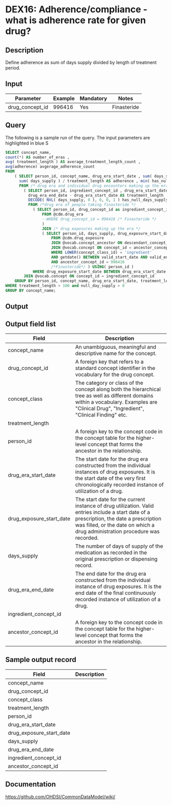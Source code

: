 <!---
Group:drug exposure
Name:DEX16 Adherence/compliance - what is adherence rate for given drug?
Author:Patrick Ryan
CDM Version: 5.0
-->

# DEX16: Adherence/compliance - what is adherence rate for given drug?

## Description
Define adherence as sum of days supply divided by length of treatment period.

## Input

|  Parameter |  Example |  Mandatory |  Notes |
| --- | --- | --- | --- |
| drug_concept_id | 996416 | Yes | Finasteride |

## Query
The following is a sample run of the query. The input parameters are highlighted in  blue  S

```sql
SELECT concept_name,
count(*) AS number_of_eras ,
avg( treatment_length ) AS average_treatment_length_count ,
avg(adherence) avgerage_adherence_count
FROM
    ( SELECT person_id, concept_name, drug_era_start_date , sum( days_supply ), treatment_length ,
      sum( days_supply ) / treatment_length AS adherence , min( has_null_days_supply ) AS null_day_supply
      FROM /* drug era and individual drug encounters making up the era */
        ( SELECT person_id, ingredient_concept_id , drug_era_start_date, drug_era_end_date ,
          drug_era_end_date - drug_era_start_date AS treatment_length , drug_exposure_start_date , days_supply ,
          DECODE( NVL( days_supply, 0 ), 0, 0, 1 ) has_null_days_supply
          FROM /*drug era of people taking finasteride */
            ( SELECT person_id, drug_concept_id as ingredient_concept_id , drug_era_start_date, drug_era_end_date
                FROM @cdm.drug_era
                --WHERE drug_concept_id = 996416 /* Finasteride */
                )
                JOIN /* drug exposures making up the era */
                ( SELECT person_id, days_supply, drug_exposure_start_date
                    FROM @cdm.drug_exposure
                    JOIN @vocab.concept_ancestor ON descendant_concept_id = drug_concept_id
                    JOIN @vocab.concept ON concept_id = ancestor_concept_id
                    WHERE LOWER(concept_class_id) = 'ingredient'
                    AND getdate() BETWEEN valid_start_date AND valid_end_date
                    AND ancestor_concept_id = 996416
                    /*Finasteride*/ ) USING( person_id )
            WHERE drug_exposure_start_date BETWEEN drug_era_start_date AND drug_era_end_date )
        JOIN @vocab.concept ON concept_id = ingredient_concept_id 
    GROUP BY person_id, concept_name, drug_era_start_date, treatment_length )
WHERE treatment_length > 100 and null_day_supply > 0
GROUP BY concept_name;
```

## Output


## Output field list

|  Field |  Description |
| --- | --- |
| concept_name | An unambiguous, meaningful and descriptive name for the concept. |
| drug_concept_id | A foreign key that refers to a standard concept identifier in the vocabulary for the drug concept. |
| concept_class | The category or class of the concept along both the hierarchical tree as well as different domains within a vocabulary. Examples are "Clinical Drug", "Ingredient", "Clinical Finding" etc. |
| treatment_length |   |
| person_id | A foreign key to the concept code in the concept table for the higher-level concept that forms the ancestor in the relationship. |
| drug_era_start_date | The start date for the drug era constructed from the individual instances of drug exposures. It is the start date of the very first chronologically recorded instance of utilization of a drug. |
| drug_exposure_start_date | The start date for the current instance of drug utilization. Valid entries include a start date of a prescription, the date a prescription was filled, or the date on which a drug administration procedure was recorded. |
| days_supply | The number of days of supply of the medication as recorded in the original prescription or dispensing record. |
| drug_era_end_date | The end date for the drug era constructed from the individual instance of drug exposures. It is the end date of the final continuously recorded instance of utilization of a drug. |
| ingredient_concept_id |   |
| ancestor_concept_id | A foreign key to the concept code in the concept table for the higher-level concept that forms the ancestor in the relationship. |


## Sample output record

|  Field |  Description |
| --- | --- |
| concept_name |   |
| drug_concept_id |   |
| concept_class |   |
| treatment_length |   |
| person_id |   |
| drug_era_start_date |   |
| drug_exposure_start_date |   |
| days_supply |   |
| drug_era_end_date |   |
| ingredient_concept_id |   |
| ancestor_concept_id |   |

## Documentation
https://github.com/OHDSI/CommonDataModel/wiki/
